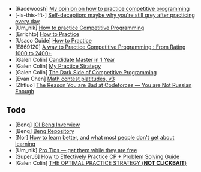 - [Radewoosh] [My opinion on how to practice competitive programming](https://codeforces.com/blog/entry/91114)
- [-is-this-fft-] [Self-deception: maybe why you're still grey after practicing every day](https://codeforces.com/blog/entry/98621)
- [Um_nik] [How to practice Competitive Programming](https://codeforces.com/blog/entry/98806)
- [Errichto] [How to Practice](https://github.com/Errichto/youtube/wiki/How-to-practice%3F)
- [Usaco Guide] [How to Practice](https://usaco.guide/general/practicing)
- [E869120] [A way to Practice Competitive Programming : From Rating 1000 to 2400+](https://codeforces.com/blog/entry/66909)
- [Galen Colin] [Candidate Master in 1 Year](https://www.youtube.com/watch?v=9M5voWYmie4)
- [Galen Colin] [My Practice Strategy](https://www.youtube.com/watch?v=fmfuLRnFZBc)
- [Galen Colin] [The Dark Side of Competitive Programming](https://www.youtube.com/watch?v=NfUxtnJ0CaY)
- [Evan Chen] [Math contest platitudes, v3](https://blog.evanchen.cc/2019/01/31/math-contest-platitudes-v3/)
- [Zhtluo] [The Reason You are Bad at Codeforces — You are Not Russian Enough](https://codeforces.com/blog/entry/126310)

## Todo
- [Benq] [IOI Benq Inverview](https://ioinformatics.org/interview/interview-benjamin-qi/27?event=july-2020)
- [Benq] [Benq Repository](https://github.com/bqi343/cp-notebook/tree/master/Resources)
- [Nor] [How to learn better, and what most people don't get about learning](https://nor-blog.codeberg.page/posts/2023-01-19-learning-better/)
- [Um_nik] [Pro Tips — get them while they are free](https://codeforces.com/blog/entry/113785)
- [SuperJ6] [How to Effectively Practice CP + Problem Solving Guide](https://codeforces.com/blog/entry/116371)
- [Galen Colin] [THE OPTIMAL PRACTICE STRATEGY (**NOT CLICKBAIT**)](https://codeforces.com/blog/entry/129125)
